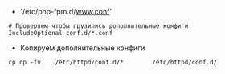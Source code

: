 * '/etc/php-fpm.d/www.conf'
````apacheconf
# Проверяем чтобы грузились дополнительные конфиги 
IncludeOptional conf.d/*.conf
````
* Копируем дополнительные конфиги
````shell
cp cp -fv   ./etc/httpd/conf.d/*        /etc/httpd/conf.d/
````

